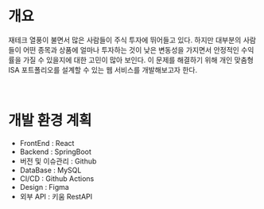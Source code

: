 # 개요

재테크 열풍이 불면서 많은 사람들이 주식 투자에 뛰어들고 있다. 하지만 대부분의 사람들이 어떤 종목과 상품에 얼마나 투자하는 것이 낮은 변동성을 가지면서 안정적인 수익률을 가질 수 있을지에 대한 고민이 많아 보인다. 이 문제를 해결하기 위해 개인 맞춤형 ISA 포트폴리오를 설계할 수 있는 웹 서비스를 개발해보고자 한다.

<br/>

# 개발 환경 계획

- FrontEnd : React
- Backend : SpringBoot
- 버전 및 이슈관리 : Github
- DataBase : MySQL
- CI/CD : Github Actions
- Design : Figma
- 외부 API : 키움 RestAPI
